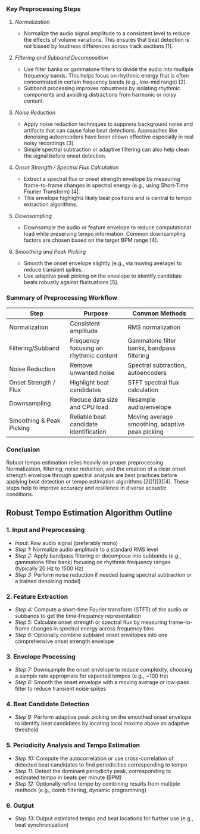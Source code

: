 ### Key Preprocessing Steps

1. *Normalization*
   - Normalize the audio signal amplitude to a consistent level to reduce the effects of volume variations. This ensures that beat detection is not biased by loudness differences across track sections [1].

2. *Filtering and Subband Decomposition*
   - Use filter banks or gammatone filters to divide the audio into multiple frequency bands. This helps focus on rhythmic energy that is often concentrated in certain frequency bands (e.g., low-mid range) [2].
   - Subband processing improves robustness by isolating rhythmic components and avoiding distractions from harmonic or noisy content.

3. *Noise Reduction*
   - Apply noise reduction techniques to suppress background noise and artifacts that can cause false beat detections. Approaches like denoising autoencoders have been shown effective especially in real noisy recordings [3].
   - Simple spectral subtraction or adaptive filtering can also help clean the signal before onset detection.

4. *Onset Strength / Spectral Flux Calculation*
   - Extract a spectral flux or onset strength envelope by measuring frame-to-frame changes in spectral energy (e.g., using Short-Time Fourier Transform) [4].
   - This envelope highlights likely beat positions and is central to tempo extraction algorithms.

5. *Downsampling*
   - Downsample the audio or feature envelope to reduce computational load while preserving tempo information. Common downsampling factors are chosen based on the target BPM range [4].

6. *Smoothing and Peak Picking*
   - Smooth the onset envelope slightly (e.g., via moving average) to reduce transient spikes.
   - Use adaptive peak picking on the envelope to identify candidate beats robustly against fluctuations [5].

### Summary of Preprocessing Workflow
| Step                   | Purpose                                   | Common Methods                                  |
|------------------------|-------------------------------------------|------------------------------------------------|
| Normalization          | Consistent amplitude                      | RMS normalization                               |
| Filtering/Subband       | Frequency focusing on rhythmic content   | Gammatone filter banks, bandpass filtering     |
| Noise Reduction        | Remove unwanted noise                      | Spectral subtraction, autoencoders              |
| Onset Strength / Flux  | Highlight beat candidates                  | STFT spectral flux calculation                   |
| Downsampling           | Reduce data size and CPU load             | Resample audio/envelope                          |
| Smoothing & Peak Picking | Reliable beat candidate identification   | Moving average smoothing, adaptive peak picking |

### Conclusion
Robust tempo estimation relies heavily on proper preprocessing. Normalization, filtering, noise reduction, and the creation of a clear onset strength envelope through spectral analysis are best practices before applying beat detection or tempo estimation algorithms [2][1][3][4]. These steps help to improve accuracy and resilience in diverse acoustic conditions.


## Robust Tempo Estimation Algorithm Outline

### 1. Input and Preprocessing
- *Input:* Raw audio signal (preferably mono)
- *Step 1:* Normalize audio amplitude to a standard RMS level
- *Step 2:* Apply bandpass filtering or decompose into subbands (e.g., gammatone filter bank) focusing on rhythmic frequency ranges (typically 20 Hz to 1500 Hz)
- *Step 3:* Perform noise reduction if needed (using spectral subtraction or a trained denoising model)

### 2. Feature Extraction
- *Step 4:* Compute a short-time Fourier transform (STFT) of the audio or subbands to get the time-frequency representation
- *Step 5:* Calculate onset strength or spectral flux by measuring frame-to-frame changes in spectral energy across frequency bins
- *Step 6:* Optionally combine subband onset envelopes into one comprehensive onset strength envelope

### 3. Envelope Processing
- *Step 7:* Downsample the onset envelope to reduce complexity, choosing a sample rate appropriate for expected tempos (e.g., ~100 Hz)
- *Step 8:* Smooth the onset envelope with a moving average or low-pass filter to reduce transient noise spikes

### 4. Beat Candidate Detection
- *Step 9:* Perform adaptive peak picking on the smoothed onset envelope to identify beat candidates by locating local maxima above an adaptive threshold

### 5. Periodicity Analysis and Tempo Estimation
- *Step 10:* Compute the autocorrelation or use cross-correlation of detected beat candidates to find periodicities corresponding to tempo
- *Step 11:* Detect the dominant periodicity peak, corresponding to estimated tempo in beats per minute (BPM)
- *Step 12:* Optionally refine tempo by combining results from multiple methods (e.g., comb filtering, dynamic programming)

### 6. Output
- *Step 13:* Output estimated tempo and beat locations for further use (e.g., beat synchronization)
